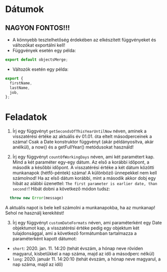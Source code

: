 # Dátumok

## NAGYON FONTOS!!!
- A könnyebb tesztelhetőség érdekében az elkészített függvényeket és változókat 
exportálni kell!
- Függvények esetén egy példa:
```javascript
export default objectsMerge;
```
- Változók esetén egy példa:
```javascript
export {
  firstName,
  lastName,
  job,
};
```
# Feladatok

1. Írj egy függvényt `getSecondsOfThisYearUntilNow` néven, aminek a visszatérési értéke az aktuális év 01.01. óta eltelt másodperceinek a száma!
   Csak a Date konstruktor függvényt (akár példányosítva, akár anélkül), a now() és a getFullYear() metódusokat használd!

2. Írj egy függvényt `countOfWorkingDays` néven, ami két paramétert kap. Mind a két paraméter egy-egy dátum. Az első a  korábbi időpont, a második  a későbbi időpont.  A visszatérési értéke a két dátum közötti munkanapok (hétfő-péntek) száma! A különböző ünnepekkel nem kell számolnod! Ha az első dátum korábbi, mint a második akkor dobj egy hibát az alábbi üzenettel: `The first parameter is earlier date, than second!`!
Hibát dobni a következő módon tudsz: 

```javascript
  throw new Error(message)
```
A aktuális napot is bele kell számolni a munkanapokba, ha az munkanap!
Sehol ne használj kerekítést!

3. Írj egy függvényt `customDateFormats` néven, ami paraméterként egy Date objektumot kap, a visszatérési értéke pedig egy objektum két tulajdonsággal, ami a következő formátumban tartalmazza a paraméterként kapott dátumot:
- `short`: 2020. jan. 11. 14:20 (tehát évszám, a hónap neve röviden magyarul, kisbetűkkel a nap száma, majd az idő a másodperc nélkül)
- `long`: 2020. január 11. 14:20:10 (tehát évszám, a hónap neve magyarul, a nap száma, majd az idő)
